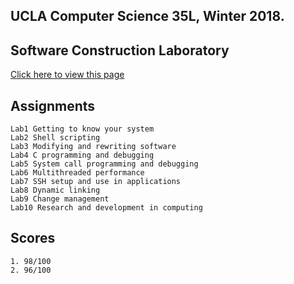 ## UCLA Computer Science 35L, Winter 2018. 
## Software Construction Laboratory


[Click here to view this page](https://lawrencexu13467.github.io/UCLA_CS35L_W18/)    
## Assignments
```
Lab1 Getting to know your system
Lab2 Shell scripting
Lab3 Modifying and rewriting software
Lab4 C programming and debugging
Lab5 System call programming and debugging
Lab6 Multithreaded performance
Lab7 SSH setup and use in applications
Lab8 Dynamic linking
Lab9 Change management
Lab10 Research and development in computing 
```

## Scores
```
1. 98/100
2. 96/100
  
```
